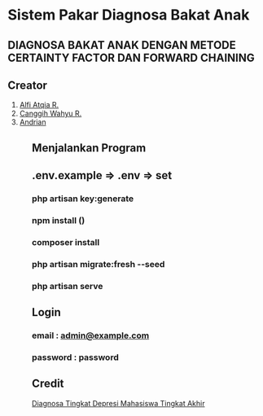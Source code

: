 # Sistem Pakar Diagnosa Bakat Anak

<h2>DIAGNOSA BAKAT ANAK DENGAN METODE CERTAINTY FACTOR DAN FORWARD CHAINING</h2>

## Creator
<ol>
    <li><a href="https://github.com/alfiatqia26" target="_blank">Alfi Atqia R.</li>
    <li><a href="https://github.com/canggihwr" target="_blank">Canggih Wahyu R.</a></li>
    <li><a href="https://github.com/Andrian17" target="_blank">Andrian</a></li>
<ol>

## Menjalankan Program

## .env.example => .env => set

### php artisan key:generate

### npm install ()

### composer install

### php artisan migrate:fresh --seed

### php artisan serve

## Login

### email : admin@example.com

### password : password

## Credit
[Diagnosa Tingkat Depresi Mahasiswa Tingkat Akhir](https://github.com/Andrian17/sistem-pakar)
